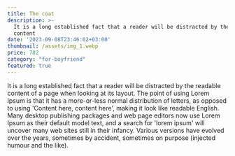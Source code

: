 ```yaml
---
title: The coat
description: >-
  It is a long established fact that a reader will be distracted by the readable
  content
date: '2023-09-08T23:46:02+03:00'
thumbnail: /assets/img_1.webp
price: 782
category: "for-boyfriend"
featured: true
---
```

It is a long established fact that a reader will be distracted by the readable content of a page when looking at its layout. The point of using Lorem Ipsum is that it has a more-or-less normal distribution of letters, as opposed to using 'Content here, content here', making it look like readable English. Many desktop publishing packages and web page editors now use Lorem Ipsum as their default model text, and a search for 'lorem ipsum' will uncover many web sites still in their infancy. Various versions have evolved over the years, sometimes by accident, sometimes on purpose (injected humour and the like).
